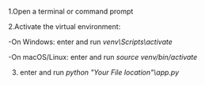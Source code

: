 1.Open a terminal or command prompt

2.Activate the virtual environment:

-On Windows:
enter and run *venv\Scripts\activate*

-On macOS/Linux:
enter and run *source venv/bin/activate*

3. enter and run *python "Your File location"\app.py* 
